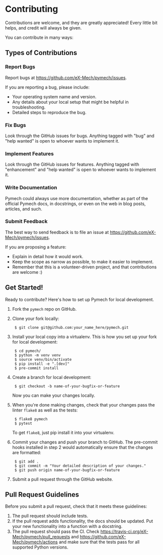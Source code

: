 # Contributing

Contributions are welcome, and they are greatly appreciated! Every
little bit helps, and credit will always be given.

You can contribute in many ways:

## Types of Contributions

### Report Bugs

Report bugs at <https://github.com/eX-Mech/pymech/issues>.

If you are reporting a bug, please include:

  - Your operating system name and version.
  - Any details about your local setup that might be helpful in
    troubleshooting.
  - Detailed steps to reproduce the bug.

### Fix Bugs

Look through the GitHub issues for bugs. Anything tagged with "bug" and
"help wanted" is open to whoever wants to implement it.

### Implement Features

Look through the GitHub issues for features. Anything tagged with
"enhancement" and "help wanted" is open to whoever wants to implement
it.

### Write Documentation

Pymech could always use more documentation,
whether as part of the official Pymech docs,
in docstrings, or even on the web in blog posts, articles, and such.

### Submit Feedback

The best way to send feedback is to file an issue at
<https://github.com/eX-Mech/pymech/issues>.

If you are proposing a feature:

  - Explain in detail how it would work.
  - Keep the scope as narrow as possible, to make it easier to
    implement.
  - Remember that this is a volunteer-driven project, and that
    contributions are welcome :)

## Get Started!

Ready to contribute? Here's how to set up Pymech for local development.

1. Fork the `pymech` repo on GitHub.
2. Clone your fork locally:

        $ git clone git@github.com:your_name_here/pymech.git

3. Install your local copy into a virtualenv. This is how you set up your fork for local development:

        $ cd pymech/
        $ python -m venv venv
        $ source venv/bin/activate
        $ pip install -e ".[dev]"
        $ pre-commit install

4. Create a branch for local development:

        $ git checkout -b name-of-your-bugfix-or-feature

    Now you can make your changes locally.

5. When you're done making changes, check that your changes pass the linter
   `flake8` as well as the tests:

        $ flake8 pymech
        $ pytest

    To get `flake8`, just pip install it into your virtualenv.

6. Commit your changes and push your branch to GitHub. The pre-commit hooks
   installed in step 2 would automatically ensure that the changes are
   formatted:

        $ git add .
        $ git commit -m "Your detailed description of your changes."
        $ git push origin name-of-your-bugfix-or-feature

7.  Submit a pull request through the GitHub website.

## Pull Request Guidelines

Before you submit a pull request, check that it meets these guidelines:

1. The pull request should include tests.
2. If the pull request adds functionality, the docs should be updated. Put
   your new functionality into a function with a docstring.
3. The pull request should pass the CI. Check
   <https://travis-ci.org/eX-Mech/pymech/pull_requests> and
   <https://github.com/eX-Mech/pymech/actions>
   and make sure that the tests pass for all supported Python versions.
